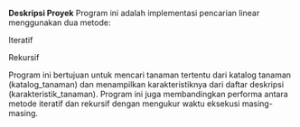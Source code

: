 **Deskripsi Proyek**
Program ini adalah implementasi pencarian linear menggunakan dua metode:

Iteratif

Rekursif

Program ini bertujuan untuk mencari tanaman tertentu dari katalog tanaman (katalog_tanaman) dan menampilkan karakteristiknya dari daftar deskripsi (karakteristik_tanaman). Program ini juga membandingkan performa antara metode iteratif dan rekursif dengan mengukur waktu eksekusi masing-masing.
